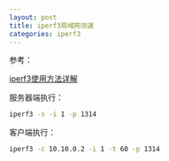 ```yaml
---
layout: post
title: iperf3局域网测速
categories: iperf3
---
```


参考：

[iperf3使用方法详解](https://zhuanlan.zhihu.com/p/314727150)

服务器端执行：

```sh
iperf3 -s -i 1 -p 1314
```


客户端执行：

```sh
iperf3 -c 10.10.0.2 -i 1 -t 60 -p 1314
```

